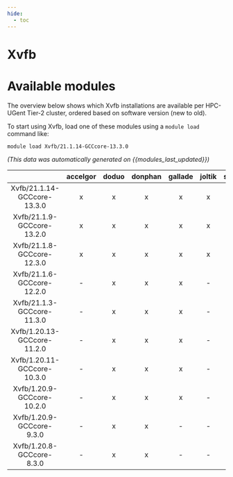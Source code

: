 ```yaml
---
hide:
  - toc
---
```


Xvfb
====

# Available modules


The overview below shows which Xvfb installations are available per HPC-UGent Tier-2 cluster, ordered based on software version (new to old).

To start using Xvfb, load one of these modules using a `module load` command like:

```shell
module load Xvfb/21.1.14-GCCcore-13.3.0
```

*(This data was automatically generated on {{modules_last_updated}})*  

| |accelgor|doduo|donphan|gallade|joltik|shinx|skitty|
| :---: | :---: | :---: | :---: | :---: | :---: | :---: | :---: |
|Xvfb/21.1.14-GCCcore-13.3.0|x|x|x|x|x|x|x|
|Xvfb/21.1.9-GCCcore-13.2.0|x|x|x|x|x|x|x|
|Xvfb/21.1.8-GCCcore-12.3.0|x|x|x|x|x|x|x|
|Xvfb/21.1.6-GCCcore-12.2.0|-|x|x|x|-|x|-|
|Xvfb/21.1.3-GCCcore-11.3.0|-|x|x|x|-|-|-|
|Xvfb/1.20.13-GCCcore-11.2.0|-|x|x|x|-|-|-|
|Xvfb/1.20.11-GCCcore-10.3.0|-|x|x|x|-|-|-|
|Xvfb/1.20.9-GCCcore-10.2.0|-|x|x|x|-|-|-|
|Xvfb/1.20.9-GCCcore-9.3.0|-|x|x|-|-|-|-|
|Xvfb/1.20.8-GCCcore-8.3.0|-|x|x|-|-|-|-|
